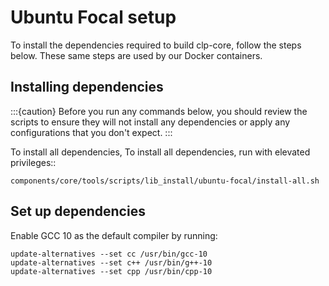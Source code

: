 # Ubuntu Focal setup

To install the dependencies required to build clp-core, follow the steps below.
These same steps are used by our Docker containers.

## Installing dependencies

:::{caution}
Before you run any commands below, you should review the scripts to ensure they will not install
any dependencies or apply any configurations that you don't expect.
:::

To install all dependencies, To install all dependencies, run with elevated privileges::

```shell
components/core/tools/scripts/lib_install/ubuntu-focal/install-all.sh
```

## Set up dependencies

Enable GCC 10 as the default compiler by running:

```shell
update-alternatives --set cc /usr/bin/gcc-10
update-alternatives --set c++ /usr/bin/g++-10
update-alternatives --set cpp /usr/bin/cpp-10
```
